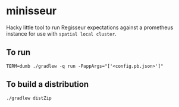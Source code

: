 # minisseur
Hacky little tool to run Regisseur expectations against a prometheus instance for use with `spatial local cluster`.

## To run

```
TERM=dumb ./gradlew -q run -PappArgs="['<config.pb.json>']"
```

## To build a distribution

```
./gradlew distZip
```

